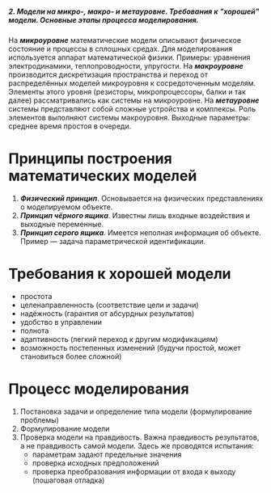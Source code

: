 ##### 2. Модели на микро-, макро- и метауровне. Требования к "хорошей" модели. Основные этапы процесса моделирования.
На ***микроуровне*** математические модели описывают физическое состояние и процессы в сплошных средах. Для моделирования используется аппарат математической физики. Примеры: уравнения электродинамики, теплопроводности, упругости.
На ***макроуровне*** производится дискретизация пространства и переход от распределённых моделей микроуровня к сосредоточенным моделям. Элементы этого уровня (резисторы, микропроцессоры, балки и так далее) рассматривались как системы на микроуровне.
На ***метауровне*** системы представляют собой сложные устройства и комплексы. Роль элементов выполняют системы макроуровня. Выходные параметры: среднее время простоя в очереди.
# Принципы построения математических моделей
1. ***Физический принцип***. Основывается на физических представлениях о моделируемом объекте.
2. ***Принцип чёрного ящика***. Известны лишь входные воздействия и выходные переменные.
3. ***Принцип серого ящика***. Имеется неполная информация об объекте. Пример — задача параметрической идентификации.
# Требования к хорошей модели
- простота
- целенаправленность (соответствие цели и задачи)
- надёжность (гарантия от абсурдных результатов)
- удобство в управлении
- полнота
- адаптивность (легкий переход к другим модификациям)
- возможность постепенных изменений (будучи простой, может становиться более сложной)
# Процесс моделирования
1. Постановка задачи и определение типа модели (формулирование проблемы)
2. Формулирование модели
3. Проверка модели на правдивость. Важна правдивость результатов, а не правдивость самой модели. Здесь же проводятся испытания:
    - параметрам задают предельные значения
    - проверка исходных предположений
    - проверка преобразования информации от входа к выходу (пошаговая отладка)